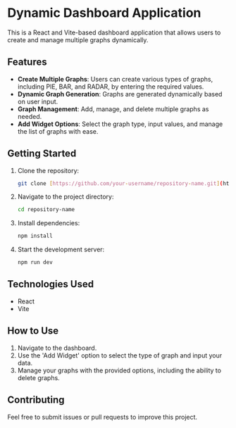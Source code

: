 # Dynamic Dashboard Application

This is a React and Vite-based dashboard application that allows users to create and manage multiple graphs dynamically.

## Features

- **Create Multiple Graphs**: Users can create various types of graphs, including PIE, BAR, and RADAR, by entering the required values.
- **Dynamic Graph Generation**: Graphs are generated dynamically based on user input.
- **Graph Management**: Add, manage, and delete multiple graphs as needed.
- **Add Widget Options**: Select the graph type, input values, and manage the list of graphs with ease.

## Getting Started

1. Clone the repository:
   ```bash
   git clone [https://github.com/your-username/repository-name.git](https://github.com/riyak-783/Dashboard-main-accuknox-react.git)
   ```
2. Navigate to the project directory:
   ```bash
   cd repository-name
   ```
3. Install dependencies:
   ```bash
   npm install
   ```
4. Start the development server:
   ```bash
   npm run dev
   ```

## Technologies Used

- React
- Vite

## How to Use

1. Navigate to the dashboard.
2. Use the 'Add Widget' option to select the type of graph and input your data.
3. Manage your graphs with the provided options, including the ability to delete graphs.

## Contributing

Feel free to submit issues or pull requests to improve this project.



